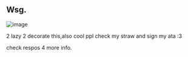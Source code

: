 ## Wsg. 
![image](https://github.com/user-attachments/assets/7e481c52-036f-41e1-8ab1-a620c76f6157)


2 lazy 2 decorate this,also cool ppl check my straw and sign my ata :3

check respos 4 more info.
